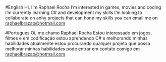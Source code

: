 #English 
  Hi, I’m Raphael Rocha
  I’m interested in games, movies and coding
  I’m currently learning C# and development my skills
  I’m looking to collaborate on anhy projects that can hone my skills
  you can email me on raphaelbrazao@hotmail.com

#Portugues
  Oi, me chamo Raphael Rocha
  Estou interessado em jogos, filmes e em codificação
  estou aprendendo C# e melhorando minhas habilidades
  atualmente estou procurando qualquer projeto que possa melhorar minhas habilidades
  pode entrar em contato comigo em raphaelbrazao@hotmail.com
